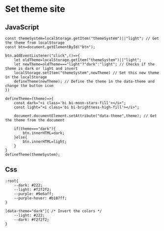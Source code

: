 # Set theme site

## JavaScript
    const themeSystem=localStorage.getItem("themeSystem")||"light"; // Get the theme from localStorage
    const btn=document.getElementById("btn");

    btn.addEventListener("click",()=>{
        let oldTheme=localStorage.getItem("themeSystem")||"light";
        let newTheme=oldTheme==="light"?"dark":"light"; // Checks if the theme is dark or light and invert
        localStorage.setItem("themeSystem",newTheme) // Set this new theme in the localStorage
        defineTheme(newTheme); // Define the theme in the data-theme and change the button icon
    })

    defineTheme=(theme)=>{
        const dark="<i class='bi bi-moon-stars-fill'></i>";
        const light="<i class='bi bi-brightness-high-fill'></i>";

        document.documentElement.setAttribute("data-theme",theme); // Get the theme from the document

        if(theme==="dark"){
            btn.innerHTML=dark;
        }else{
            btn.innerHTML=light;
        }
    }
    defineTheme(themeSystem);

## Css
    :root{
        --dark: #222;
        --light: #f2f2f2;
        --purple: #9e6aff;
        --purple-hover: #b187ff;
    }

    [data-theme="dark"]{ /* Invert the colors */
        --light: #222;
        --dark: #f2f2f2;
    }
